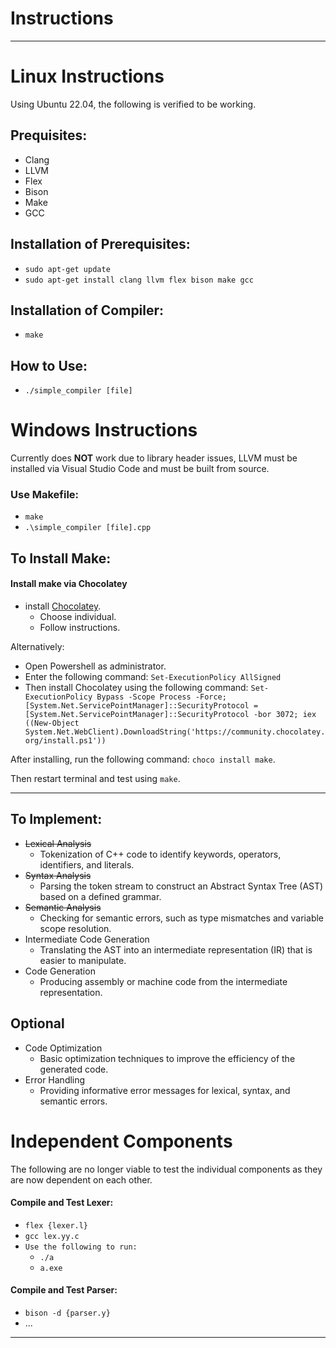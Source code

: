 # Instructions
---
# Linux Instructions
Using Ubuntu 22.04, the following is verified to be working.
## Prequisites:
- Clang 
- LLVM
- Flex
- Bison
- Make
- GCC
## Installation of Prerequisites:
- ```sudo apt-get update```
- ```sudo apt-get install clang llvm flex bison make gcc```
## Installation of Compiler:
- ```make```
## How to Use:
- ```./simple_compiler [file]```

# Windows Instructions
Currently does **NOT** work due to library header issues, LLVM must be installed via Visual Studio Code and must be built from source.
### Use Makefile:
- ```make```
- ```.\simple_compiler [file].cpp```
## To Install Make:
#### Install make via Chocolatey
- install [Chocolatey](https://chocolatey.org/install).
    - Choose individual.
    - Follow instructions.

Alternatively:

- Open Powershell as administrator.
- Enter the following command: ```Set-ExecutionPolicy AllSigned```
- Then install Chocolatey using the following command: ```Set-ExecutionPolicy Bypass -Scope Process -Force; [System.Net.ServicePointManager]::SecurityProtocol = [System.Net.ServicePointManager]::SecurityProtocol -bor 3072; iex ((New-Object System.Net.WebClient).DownloadString('https://community.chocolatey.org/install.ps1'))```

After installing, run the following command:
```choco install make```.

Then restart terminal and test using ```make```.

---
## To Implement:
- ~~Lexical Analysis~~
    - Tokenization of C++ code to identify keywords, operators, identifiers, and
literals. 
- ~~Syntax Analysis~~
    - Parsing the token stream to construct an Abstract Syntax Tree (AST) based on a
defined grammar.
- ~~Semantic Analysis~~
    - Checking for semantic errors, such as type mismatches and variable scope
resolution. 
- Intermediate Code Generation
    - Translating the AST into an intermediate representation (IR)
that is easier to manipulate.
- Code Generation
    - Producing assembly or machine code from the intermediate representation. 
## Optional
- Code Optimization
    - Basic optimization techniques to improve the efficiency of the generated
code.   
- Error Handling
    - Providing informative error messages for lexical, syntax, and semantic errors. 

# Independent Components
The following are no longer viable to test the individual components as they are now dependent on each other.
#### Compile and Test Lexer:
- ```flex {lexer.l}```
- ```gcc lex.yy.c```
- ```Use the following to run:```
    - ```./a```
    - ```a.exe```
#### Compile and Test Parser:
- ```bison -d {parser.y}```
- ...
---